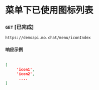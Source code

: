 # 菜单下已使用图标列表
### `GET`  [已完成]
```
https://demoapi.mo.chat/menu/iconIndex
```



#### 响应示例

```json

[
     'icon1',
     'icon2',
      ....
]
```